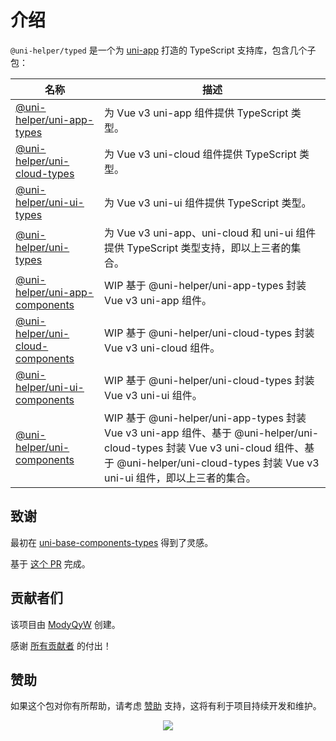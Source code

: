 # 介绍

`@uni-helper/typed` 是一个为 [uni-app](https://uniapp.dcloud.io/) 打造的 TypeScript 支持库，包含几个子包：

|名称|描述|
|---|---|
|[@uni-helper/uni-app-types](./uni-app-types)|为 Vue v3 uni-app 组件提供 TypeScript 类型。|
|[@uni-helper/uni-cloud-types](./uni-cloud-types)|为 Vue v3 uni-cloud 组件提供 TypeScript 类型。|
|[@uni-helper/uni-ui-types](./uni-ui-types)|为 Vue v3 uni-ui 组件提供 TypeScript 类型。|
|[@uni-helper/uni-types](./uni-types)|为 Vue v3 uni-app、uni-cloud 和 uni-ui 组件提供 TypeScript 类型支持，即以上三者的集合。|
|[@uni-helper/uni-app-components](./uni-app-components)|WIP 基于 @uni-helper/uni-app-types 封装 Vue v3 uni-app 组件。|
|[@uni-helper/uni-cloud-components](./uni-cloud-components)|WIP 基于 @uni-helper/uni-cloud-types 封装 Vue v3 uni-cloud 组件。|
|[@uni-helper/uni-ui-components](./uni-ui-components)|WIP 基于 @uni-helper/uni-cloud-types 封装 Vue v3 uni-ui 组件。|
|[@uni-helper/uni-components](./uni-components)|WIP 基于 @uni-helper/uni-app-types 封装 Vue v3 uni-app 组件、基于 @uni-helper/uni-cloud-types 封装 Vue v3 uni-cloud 组件、基于 @uni-helper/uni-cloud-types 封装 Vue v3 uni-ui 组件，即以上三者的集合。|

## 致谢

最初在 [uni-base-components-types](https://github.com/satrong/uni-base-components-types) 得到了灵感。

基于 [这个 PR](https://github.com/satrong/uni-base-components-types/pull/5) 完成。

## 贡献者们

该项目由 [ModyQyW](https://github.com/ModyQyW) 创建。

感谢 [所有贡献者](https://github.com/uni-helper/typed/graphs/contributors) 的付出！

## 赞助

如果这个包对你有所帮助，请考虑 [赞助](https://github.com/ModyQyW/sponsors) 支持，这将有利于项目持续开发和维护。

<p align="center">
  <a href="https://cdn.jsdelivr.net/gh/ModyQyW/sponsors/sponsorkit/sponsors.svg">
    <img src="https://cdn.jsdelivr.net/gh/ModyQyW/sponsors/sponsorkit/sponsors.svg"/>
  </a>
</p>
